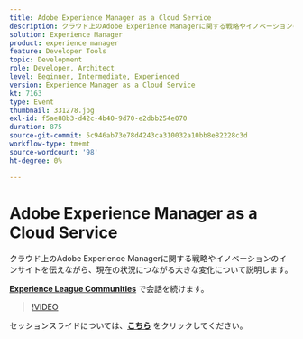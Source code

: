```yaml
---
title: Adobe Experience Manager as a Cloud Service
description: クラウド上のAdobe Experience Managerに関する戦略やイノベーションのインサイトを伝えながら、現在の状況につながる大きな変化について説明します。 このセッションは、Adobe Developers Live コンテンツイベントの一環として提供されました。
solution: Experience Manager
product: experience manager
feature: Developer Tools
topic: Development
role: Developer, Architect
level: Beginner, Intermediate, Experienced
version: Experience Manager as a Cloud Service
kt: 7163
type: Event
thumbnail: 331278.jpg
exl-id: f5ae88b3-d42c-4b40-9d70-e2dbb254e070
duration: 875
source-git-commit: 5c946ab73e78d4243ca310032a10bb8e82228c3d
workflow-type: tm+mt
source-wordcount: '98'
ht-degree: 0%

---
```


# Adobe Experience Manager as a Cloud Service

クラウド上のAdobe Experience Managerに関する戦略やイノベーションのインサイトを伝えながら、現在の状況につながる大きな変化について説明します。

**[Experience League Communities](https://adobe.ly/36Yd3v6)** で会話を続けます。

>[!VIDEO](https://video.tv.adobe.com/v/331278/?quality=12&learn=on&hidetitle=true)

セッションスライドについては、**[こちら](/help/adobe-developers-live/assets/experience-manager-as-cloud-service.pdf)** をクリックしてください。
